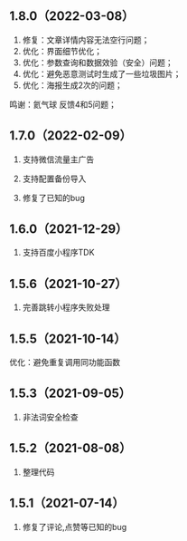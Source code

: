 ## 1.8.0（2022-03-08）
1. 修复：文章详情内容无法空行问题；
2. 优化：界面细节优化；
3. 优化：参数查询和数据效验（安全）问题；
4. 优化：避免恶意测试时生成了一些垃圾图片；
5. 优化：海报生成2次的问题；

鸣谢：氦气球 反馈4和5问题；
## 1.7.0（2022-02-09）
1. 支持微信流量主广告

2. 支持配置备份导入

3. 修复了已知的bug

## 1.6.0（2021-12-29）
1. 支持百度小程序TDK
## 1.5.6（2021-10-27）
1. 完善跳转小程序失败处理
## 1.5.5（2021-10-14）
优化：避免重复调用同功能函数
## 1.5.3（2021-09-05）
1. 非法词安全检查
## 1.5.2（2021-08-08）
1. 整理代码
## 1.5.1（2021-07-14）
1. 修复了评论,点赞等已知的bug
